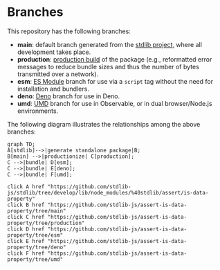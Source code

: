 <!--

@license Apache-2.0

Copyright (c) 2022 The Stdlib Authors.

Licensed under the Apache License, Version 2.0 (the "License");
you may not use this file except in compliance with the License.
You may obtain a copy of the License at

    http://www.apache.org/licenses/LICENSE-2.0

Unless required by applicable law or agreed to in writing, software
distributed under the License is distributed on an "AS IS" BASIS,
WITHOUT WARRANTIES OR CONDITIONS OF ANY KIND, either express or implied.
See the License for the specific language governing permissions and
limitations under the License.

-->

# Branches

This repository has the following branches:

-   **main**: default branch generated from the [stdlib project][stdlib-url], where all development takes place.
-   **production**: [production build][production-url] of the package (e.g., reformatted error messages to reduce bundle sizes and thus the number of bytes transmitted over a network).
-   **esm**: [ES Module][esm-url] branch for use via a `script` tag without the need for installation and bundlers.
-   **deno**: [Deno][deno-url] branch for use in Deno.
-   **umd**: [UMD][umd-url] branch for use in Observable, or in dual browser/Node.js environments.

The following diagram illustrates the relationships among the above branches:

```mermaid
graph TD;
A[stdlib]-->|generate standalone package|B;
B[main] -->|productionize| C[production];
C -->|bundle| D[esm];
C -->|bundle| E[deno];
C -->|bundle| F[umd];

click A href "https://github.com/stdlib-js/stdlib/tree/develop/lib/node_modules/%40stdlib/assert/is-data-property"
click B href "https://github.com/stdlib-js/assert-is-data-property/tree/main"
click C href "https://github.com/stdlib-js/assert-is-data-property/tree/production"
click D href "https://github.com/stdlib-js/assert-is-data-property/tree/esm"
click E href "https://github.com/stdlib-js/assert-is-data-property/tree/deno"
click F href "https://github.com/stdlib-js/assert-is-data-property/tree/umd"
```

[stdlib-url]: https://github.com/stdlib-js/stdlib/tree/develop/lib/node_modules/%40stdlib/assert/is-data-property
[production-url]: https://github.com/stdlib-js/assert-is-data-property/tree/production
[deno-url]: https://github.com/stdlib-js/assert-is-data-property/tree/deno
[umd-url]: https://github.com/stdlib-js/assert-is-data-property/tree/umd
[esm-url]: https://github.com/stdlib-js/assert-is-data-property/tree/esm